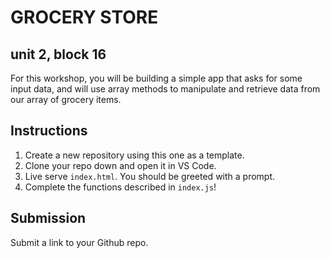 # GROCERY STORE
## unit 2, block 16

For this workshop, you will be building a simple app that asks for some input data, and will use array methods to manipulate and retrieve data from our array of grocery items.

## Instructions

1. Create a new repository using this one as a template.
2. Clone your repo down and open it in VS Code.
3. Live serve `index.html`. You should be greeted with a prompt.
4. Complete the functions described in `index.js`!

## Submission

Submit a link to your Github repo.
